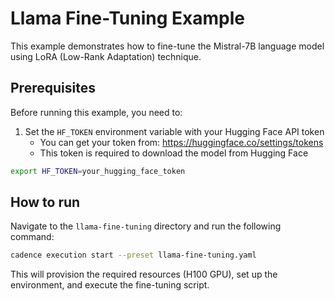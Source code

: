 # Llama Fine-Tuning Example

This example demonstrates how to fine-tune the Mistral-7B language model using LoRA (Low-Rank Adaptation) technique.

## Prerequisites

Before running this example, you need to:

1. Set the `HF_TOKEN` environment variable with your Hugging Face API token
   - You can get your token from: https://huggingface.co/settings/tokens
   - This token is required to download the model from Hugging Face

```bash
export HF_TOKEN=your_hugging_face_token
```

## How to run

Navigate to the `llama-fine-tuning` directory and run the following command:

```bash
cadence execution start --preset llama-fine-tuning.yaml
```

This will provision the required resources (H100 GPU), set up the environment, and execute the fine-tuning script.
